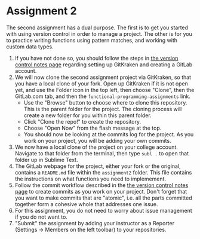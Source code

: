 # Assignment 2

The second assignment has a dual purpose. The first is to get you started with using version control in order to manage a project. The other is for you to practice writing functions using pattern matches, and working with custom data types.

1. If you have not done so, you should follow the steps in [the version control notes page](../notes/version_control.md) regarding setting up GitKraken and creating a GitLab account.
2. We will now clone the second assignment project via GitKraken, so that you have a local clone of your fork. Open up GitKraken if it is not open yet, and use the Folder icon in the top left, then choose "Clone", then the GitLab.com tab, and then the `functional-programming-assignments` link.
    - Use the "Browse" button to choose where to clone this repository. This is the parent folder for the project. The cloning process will create a new folder for you within this parent folder.
    - Click "Clone the repo!" to create the repository.
    - Choose "Open Now" from the flash message at the top.
    - You should now be looking at the commits log for the project. As you work on your project, you will be adding your own commits.
3. We now have a local clone of the project on your college account. Navigate to that folder from the terminal, then type `subl .` to open that folder up in Sublime Text.
4. The GitLab webpage for the project, either your fork or the original, contains a `README.md` file within the `assignment2` folder. This file contains the instructions on what functions you need to implemement.
5. Follow the commit workflow described in the [the version control notes page](../notes/version_control.md) to create commits as you work on your project. Don't forget that you want to make commits that are "atomic", i.e. all the parts committed together form a cohesive whole that addresses one issue.
6. For this assignment, you do not need to worry about issue management if you do not want to.
7. "Submit" the assignment by adding your instructor as a Reporter (Settings -> Members on the left toolbar) to your repositories.

